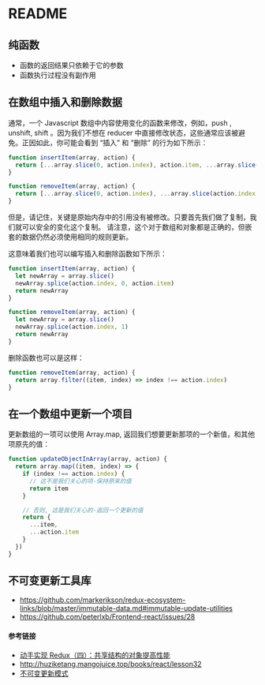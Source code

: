 # README

## 纯函数

- 函数的返回结果只依赖于它的参数
- 函数执行过程没有副作用

## 在数组中插入和删除数据

通常，一个 Javascript 数组中内容使用变化的函数来修改，例如，push , unshift, shift 。因为我们不想在 reducer 中直接修改状态，这些通常应该被避免。正因如此，你可能会看到 “插入” 和 “删除” 的行为如下所示：

```js
function insertItem(array, action) {
  return [...array.slice(0, action.index), action.item, ...array.slice(action.index)]
}

function removeItem(array, action) {
  return [...array.slice(0, action.index), ...array.slice(action.index + 1)]
}
```

但是，请记住，关键是原始内存中的引用没有被修改。只要首先我们做了复制，我们就可以安全的变化这个复制。 请注意，这个对于数组和对象都是正确的，但嵌套的数据仍然必须使用相同的规则更新。

这意味着我们也可以编写插入和删除函数如下所示：

```js
function insertItem(array, action) {
  let newArray = array.slice()
  newArray.splice(action.index, 0, action.item)
  return newArray
}

function removeItem(array, action) {
  let newArray = array.slice()
  newArray.splice(action.index, 1)
  return newArray
}
```

删除函数也可以是这样：

```js
function removeItem(array, action) {
  return array.filter((item, index) => index !== action.index)
}
```

## 在一个数组中更新一个项目

更新数组的一项可以使用 Array.map, 返回我们想要更新那项的一个新值，和其他项原先的值：

```js
function updateObjectInArray(array, action) {
  return array.map((item, index) => {
    if (index !== action.index) {
      // 这不是我们关心的项-保持原来的值
      return item
    }

    // 否则, 这是我们关心的-返回一个更新的值
    return {
      ...item,
      ...action.item
    }
  })
}
```

## 不可变更新工具库

- https://github.com/markerikson/redux-ecosystem-links/blob/master/immutable-data.md#immutable-update-utilities
- https://github.com/peterlxb/Frontend-react/issues/28

#### 参考链接

- [动手实现 Redux（四）：共享结构的对象提高性能](http://huziketang.mangojuice.top/books/react/lesson33)
- http://huziketang.mangojuice.top/books/react/lesson32
- [不可变更新模式](https://www.redux.org.cn/docs/recipes/reducers/ImmutableUpdatePatterns.html)
